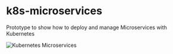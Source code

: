 # k8s-microservices
Prototype to show how to deploy and manage Microservices with Kubernetes

![Kubernetes Microservices](https://user-images.githubusercontent.com/6102063/78102179-8add3000-739e-11ea-93a5-81833c9fd683.png)
